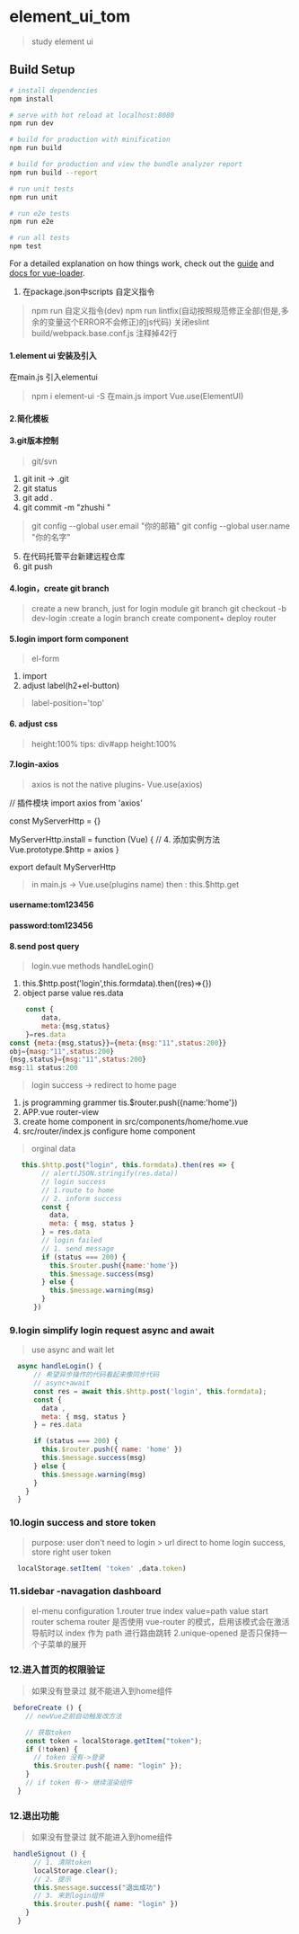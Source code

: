 # element_ui_tom

> study element ui

## Build Setup

``` bash
# install dependencies
npm install

# serve with hot reload at localhost:8080
npm run dev

# build for production with minification
npm run build

# build for production and view the bundle analyzer report
npm run build --report

# run unit tests
npm run unit

# run e2e tests
npm run e2e

# run all tests
npm test
```

For a detailed explanation on how things work, check out the [guide](http://vuejs-templates.github.io/webpack/) and [docs for vue-loader](http://vuejs.github.io/vue-loader).


1. 在package.json中scripts 自定义指令
>  npm run 自定义指令(dev)
>  npm run lintfix(自动按照规范修正全部(但是,多余的变量这个ERROR不会修正)的js代码)
>  关闭eslint  build/webpack.base.conf.js 注释掉42行

#### 1.element ui 安装及引入
在main.js 引入elementui
>npm i element-ui -S
>在main.js import
> Vue.use(ElementUI)
#### 2.简化模板
#### 3.git版本控制
> git/svn
1. git init -> .git
2. git status
3. git add .
4. git commit -m "zhushi "
> git config --global user.email "你的邮箱"
> git config --global user.name "你的名字"
5. 在代码托管平台新建远程仓库
6. git push 

#### 4.login，create git branch
> create a new branch, just for login module
> git branch
> git checkout -b dev-login :create a login branch
> create component+  deploy router

#### 5.login import form component
> el-form
1. import 
2. adjust label(h2+el-button)
> label-position='top'

#### 6. adjust css
> height:100%
> tips: div#app height:100%

#### 7.login-axios
> axios is not the native plugins- Vue.use(axios)

// 插件模块
import axios from 'axios'

const MyServerHttp = {}

MyServerHttp.install = function (Vue) {
  // 4. 添加实例方法
  Vue.prototype.$http = axios
}

export default MyServerHttp
> in main.js -> Vue.use(plugins name)
> then : this.$http.get

#### username:tom123456
#### password:tom123456

#### 8.send post query
> login.vue methods handleLogin()
1. this.$http.post('login',this.formdata).then((res)=>{})
2. object parse value res.data
```js
    const {
        data,
        meta:{msg,status}
    }=res.data
const {meta:{msg,status}}={meta:{msg:"11",status:200}}
obj={masg:"11",status:200}
{msg,status}={msg:"11",status:200}
msg:11 status:200
```
> login success -> redirect to home page
1. js programming grammer 
  tis.$router.push({name:'home'})
2. APP.vue router-view
3. create home component in src/components/home/home.vue
4. src/router/index.js configure home component


> orginal data
```js
   this.$http.post("login", this.formdata).then(res => {
        // alert(JSON.stringify(res.data))
        // login success
        // 1.route to home
        // 2. inform success
        const {
          data,
          meta: { msg, status }
        } = res.data
        // login failed
        // 1. send message
        if (status === 200) {
          this.$router.push({name:'home'})
          this.$message.success(msg)
        } else {
          this.$message.warning(msg)
        }
      })
```
### 9.login simplify login request async and await
> use async and wait 
> let 

```js
  async handleLogin() {
      // 希望异步操作的代码看起来像同步代码
      // async+await
      const res = await this.$http.post('login', this.formdata);
      const {
        data ,
        meta: { msg, status }
      } = res.data

      if (status === 200) {
        this.$router.push({ name: 'home' })
        this.$message.success(msg)
      } else {
        this.$message.warning(msg)
      }
    }
  }
```

### 10.login success and store token 
> purpose: user don't need to  login > url direct to home
> login success, store right user token

```js
  localStorage.setItem( 'token' ,data.token)
```

### 11.sidebar -navagation dashboard
> el-menu
 configuration 
1.router true index value=path value  start router schema 
router	是否使用 vue-router 的模式，启用该模式会在激活导航时以 index 作为 path 进行路由跳转
2.unique-opened	
是否只保持一个子菜单的展开 

### 12.进入首页的权限验证 
> 如果没有登录过 就不能进入到home组件
```js
 beforeCreate () {
    // newVue之前自动触发改方法

    // 获取token
    const token = localStorage.getItem("token");
    if (!token) {
      // token 没有->登录
      this.$router.push({ name: "login" });
    }
    // if token 有-> 继续渲染组件
  }
```

### 12.退出功能 
> 如果没有登录过 就不能进入到home组件
```js
 handleSignout () {
      // 1. 清除token
      localStorage.clear();
      // 2. 提示
      this.$message.success("退出成功")
      // 3. 来到login组件
      this.$router.push({ name: "login" })
    }
  }
```